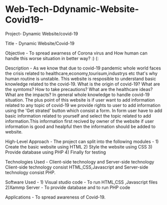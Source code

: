 # Web-Tech-Ddynamic-Website-Covid19-





Project- Dynamic Website/covid-19

Title - Dynamic Website/Covid-19

Objective - To spread awarness of Corona virus and How human can handle this worse situation in better way? :) (:

Description - As we know that due to covid-19 pandemic whole world faces the crisis related to healthcare,economy,tourisum,industrys etc that's why human routine is unstable. This website is resposible to understand basic knowledge related to the covid-19. What is the origin of covid-19? What are the symtoms? How to take precautions? What are the healthcare ideas? What are the impacts? In general whole knowledge to handle covid-19 situation. The plus point of this website is if user want to add information related to any topic of covid-19 we provide rights to user to add information using the 'Get strated' button which consist a form. In form user have to add basic information related to yourself and select the topic related to add information.This information first recived by owner of the website if user information is good and healpful then the information should be added to website.

High-Level Approach - The project can split into the following modules - 1) Create the basic website using HTML 2) Style the website using CSS 3) Provide database using PHP 4) Finally for testing

Technologies Used - Client-side technology and Server-side technology Client-side technology consist HTML,CSS,Javascript and Server-side technology consist PHP.

Software Used - 1) Visual studio code - To run HTML,CSS ,Javascript files 2)Xammp Server - To provide database and to run PHP code

Applications - To spread awareness of Covid-19.
